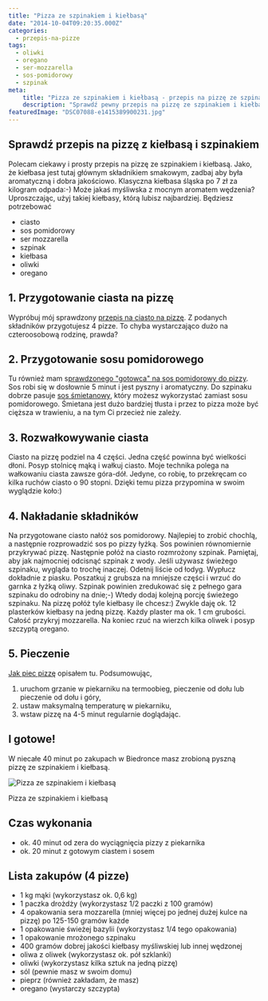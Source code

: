 ```yaml
---
title: "Pizza ze szpinakiem i kiełbasą"
date: "2014-10-04T09:20:35.000Z"
categories: 
  - przepis-na-pizze
tags: 
  - oliwki
  - oregano
  - ser-mozzarella
  - sos-pomidorowy
  - szpinak
meta: 
    title: "Pizza ze szpinakiem i kiełbasą - przepis na pizzę ze szpinakiem i kiełbasą"
    description: "Sprawdź pewny przepis na pizzę ze szpinakiem i kiełbasą. Zrobisz ją w 40 minut, a wszystkie składniki kupisz w najbliższej Biedronce."
featuredImage: "DSC07088-e1415389900231.jpg"
---
```


## Sprawdź przepis na pizzę z kiełbasą i szpinakiem

Polecam ciekawy i prosty przepis na pizzę ze szpinakiem i kiełbasą. Jako, że kiełbasa jest tutaj głównym składnikiem smakowym, zadbaj aby była aromatyczną i dobra jakościowo. Klasyczna kiełbasa śląska po 7 zł za kilogram odpada:-) Może jakaś myśliwska z mocnym aromatem wędzenia? Uproszczając, użyj takiej kiełbasy, którą lubisz najbardziej. Będziesz potrzebować

- ciasto
- sos pomidorowy
- ser mozzarella
- szpinak
- kiełbasa
- oliwki
- oregano

## 1\. Przygotowanie ciasta na pizzę

Wypróbuj mój sprawdzony <a title="Przepis na ciasto na pizzę" href="/przepis-na-ciasto-na-pizze/">przepis na ciasto na pizzę</a>. Z podanych składników przygotujesz 4 pizze. To chyba wystarczająco dużo na czteroosobową rodzinę, prawda?

## 2\. Przygotowanie sosu pomidorowego

Tu również mam s<a title="Przepis na sos pomidorowy do pizzy" href="/przepis-na-sos-pomidorowy-do-pizzy/">prawdzonego "gotowca" na sos pomidorowy do pizzy</a>. Sos robi się w dosłownie 5 minut i jest pyszny i aromatyczny. Do szpinaku dobrze pasuje <a title="Przepis na sos śmietanowy do pizzy" href="/przepis-na-sos-smietanowy-pizzy/"> sos śmietanowy</a>, który możesz wykorzystać zamiast sosu pomidorowego. Śmietana jest dużo bardziej tłusta i przez to pizza może być cięższa w trawieniu, a na tym Ci przecież nie zależy.

## 3\. Rozwałkowywanie ciasta

Ciasto na pizzę podziel na 4 części. Jedna część powinna być wielkości dłoni. Posyp stolnicę mąką i wałkuj ciasto. Moje technika polega na wałkowaniu ciasta zawsze góra-dół. Jedyne, co robię, to przekręcam co kilka ruchów ciasto o 90 stopni. Dzięki temu pizza przypomina w swoim wyglądzie koło:)

## 4\. Nakładanie składników

Na przygotowane ciasto nałóż sos pomidorowy. Najlepiej to zrobić chochlą, a następnie rozprowadzić sos po pizzy łyżką. Sos powinien równomiernie przykrywać pizzę. Następnie połóż na ciasto rozmrożony szpinak. Pamiętaj, aby jak najmocniej odcisnąć szpinak z wody. Jeśli używasz świeżego szpinaku, wygląda to trochę inaczej. Odetnij liście od łodyg. Wypłucz dokładnie z piasku. Poszatkuj z grubsza na mniejsze części i wrzuć do garnka z łyżką oliwy. Szpinak powinien zredukować się z pełnego gara szpinaku do odrobiny na dnie;-) Wtedy dodaj kolejną porcję świeżego szpinaku. Na pizzę połóż tyle kiełbasy ile chcesz:) Zwykle daję ok. 12 plasterków kiełbasy na jedną pizzę. Każdy plaster ma ok. 1 cm grubości. Całość przykryj mozzarella. Na koniec rzuć na wierzch kilka oliwek i posyp szczyptą oregano.

## 5\. Pieczenie

<a title="Pieczenie pizzy" href="/pieczenie-pizzy/">Jak piec pizzę</a> opisałem tu. Podsumowując,

1. uruchom grzanie w piekarniku na termoobieg, pieczenie od dołu lub pieczenie od dołu i góry,
2. ustaw maksymalną temperaturę w piekarniku,
3. wstaw pizzę na 4-5 minut regularnie doglądając.

## I gotowe!

W niecałe 40 minut po zakupach w Biedronce masz zrobioną pyszną pizzę ze szpinakiem i kiełbasą.

![Pizza ze szpinakiem i kiełbasą](DSC07088-1024x685.jpg)

Pizza ze szpinakiem i kiełbasą

## Czas wykonania

- ok. 40 minut od zera do wyciągnięcia pizzy z piekarnika
- ok. 20 minut z gotowym ciastem i sosem

## Lista zakupów (4 pizze)

- 1 kg mąki (wykorzystasz ok. 0,6 kg)
- 1 paczka drożdży (wykorzystasz 1/2 paczki z 100 gramów)
- 4 opakowania sera mozzarella (mniej więcej po jednej dużej kulce na pizzę) po 125-150 gramów każde
- 1 opakowanie świeżej bazylii (wykorzystasz 1/4 tego opakowania)
- 1 opakowanie mrożonego szpinaku
- 400 gramów dobrej jakości kiełbasy myśliwskiej lub innej wędzonej
- oliwa z oliwek (wykorzystasz ok. pół szklanki)
- oliwki (wykorzystasz kilka sztuk na jedną pizzę)
- sól (pewnie masz w swoim domu)
- pieprz (również zakładam, że masz)
- oregano (wystarczy szczypta)
